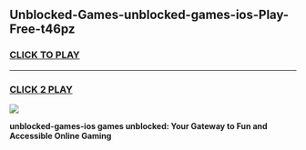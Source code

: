 
## Unblocked-Games-unblocked-games-ios-Play-Free-t46pz
<h3>
<a href="https://premium76.site?title=unblocked-games-ios&ref=09A">CLICK TO PLAY</a></h3>
<hr>

<h3>
<a href="https://premium76.site?title=unblocked-games-ios&ref=09A">CLICK 2 PLAY</a>
  
</h3>

<a href="https://premium76.site?title=unblocked-games-ios&ref=09A"><img src="https://clearcache.store/games.png"></a>


**unblocked-games-ios games unblocked: Your Gateway to Fun and Accessible Online Gaming**
